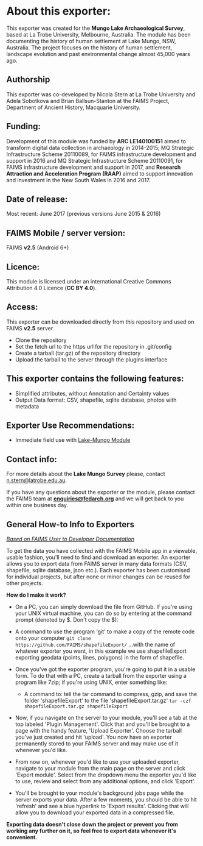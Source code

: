 # About this exporter:
This exporter was created for the **Mungo Lake Archaeological Survey**, based at La Trobe University, Melbourne, Australia. The module has been documenting the history of human settlement at Lake Mungo, NSW, Australia. The project focuses on the history of human settlement, landscape evolution and past environmental change almost 45,000 years ago.

## Authorship
This exporter was co-developed by Nicola Stern at La Trobe University and Adela Sobotkova and Brian Ballsun-Stanton at the FAIMS Project, Department of Ancient History, Macquarie University.

## Funding:
Development of this module was funded by **ARC LE140100151** aimed to transform digital data collection in archaeology in 2014-2015; MQ Strategic Infrastructure Scheme 20110089, for FAIMS infrastructure development and support in 2016 and MQ Strategic Infrastructure Scheme 20110091, for FAIMS infrastructure development and support in 2017, and **Research Attraction and Acceleration Program (RAAP)** aimed to support innovation and investment in the New South Wales in 2016 and 2017.


## Date of release:
Most recent: June 2017 (previous versions June 2015 & 2016)

## FAIMS Mobile / server version:
FAIMS **v2.5** (Android 6+)

## Licence:
This module is licensed under an international Creative Commons Attribution 4.0 Licence (**CC BY 4.0**).

## Access:
This exporter can be downloaded directly from this repository and used on FAIMS **v2.5** server 
* Clone the repository
* Set the fetch url to the https url for the repository in .git/config
* Create a tarball (tar.gz) of the repository directory
* Upload the tarball to the server through the plugins interface 

## This exporter contains the following features:
* Simplified attributes, without Annotation and Certainty values
* Output Data format: CSV, shapefile, sqlite database, photos with metadata 

## Exporter Use Recommendations:
* Immediate field use with [Lake-Mungo Module](https://github.com/FAIMS/Lake-Mungo)

## Contact info:
For more details about the **Lake Mungo Survey** please, contact n.stern@latrobe.edu.au.

If you have any questions about the exporter or the module, please contact the FAIMS team at **enquiries@fedarch.org** and we will get back to you within one business day.

## General How-to Info to Exporters 
*[Based on FAIMS User to Developer Documentation](https://docs.google.com/document/d/1BQ_AZQQwEm2pxMyQ5wDLjOdEsO2ixmJaCwEyc9jsEOs/edit)*

To get the data you have collected with the FAIMS Mobile app in a viewable, usable fashion, you'll need to find and download an exporter. An exporter allows you to export data from FAIMS server in many data formats (CSV, shapefile, sqlite database, json etc.). Each exporter has been customised for individual projects, but after none or minor changes can be reused for other projects.

**How do I make it work?**
* On a PC, you can simply download the file from GitHub. If you're using your UNIX virtual machine, you can do so by entering at the command prompt (denoted by \$. Don't copy the \$):

* A command to use the program 'git' to make a copy of the remote code onto your computer `git clone https://github.com/FAIMS/shapefileExport/` ...with the name of whatever exporter you want, in this example we use shapefileExport exporting geodata (points, lines, polygons) in the form of shapefile.

* Once you've got the exporter program, you're going to put it in a usable form. To do that with a PC, create a tarball from the exporter using a program like 7zip; if you're using UNIX, enter something like:

  * A command to: tell the tar command to compress, gzip, and save the folder 'shapefileExport' to the file 'shapefileExport.tar.gz' `tar -czf shapefileExport.tar.gz shapefileExport` 

* Now, if you navigate on the server to your module, you'll see a tab at the top labeled 'Plugin Management'. Click that and you'll be brought to a page with the handy feature, 'Upload Exporter'. Choose the tarball you've just created and hit 'upload'. You now have an exporter permanently stored to your FAIMS server and may make use of it whenever you'd like.

* From now on, whenever you'd like to use your uploaded exporter, navigate to your module from the main page on the server and click 'Export module'. Select from the dropdown menu the exporter you'd like to use, review and select from any additional options, and click 'Export'.

* You'll be brought to your module's background jobs page while the server exports your data. After a few moments, you should be able to hit 'refresh' and see a blue hyperlink to 'Export results'. Clicking that will allow you to download your exported data in a compressed file.

**Exporting data doesn't close down the project or prevent you from working any further on it, so feel free to export data whenever it's convenient.**

